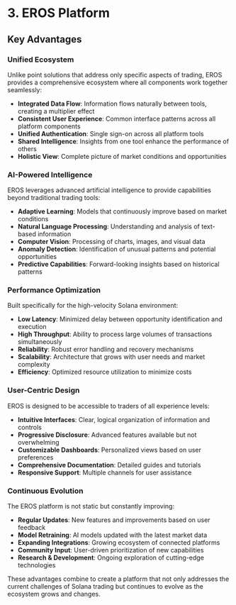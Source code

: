 # 3. EROS Platform

## Key Advantages

### Unified Ecosystem

Unlike point solutions that address only specific aspects of trading, EROS provides a comprehensive ecosystem where all components work together seamlessly:

- **Integrated Data Flow**: Information flows naturally between tools, creating a multiplier effect
- **Consistent User Experience**: Common interface patterns across all platform components
- **Unified Authentication**: Single sign-on across all platform tools
- **Shared Intelligence**: Insights from one tool enhance the performance of others
- **Holistic View**: Complete picture of market conditions and opportunities

### AI-Powered Intelligence

EROS leverages advanced artificial intelligence to provide capabilities beyond traditional trading tools:

- **Adaptive Learning**: Models that continuously improve based on market conditions
- **Natural Language Processing**: Understanding and analysis of text-based information
- **Computer Vision**: Processing of charts, images, and visual data
- **Anomaly Detection**: Identification of unusual patterns and potential opportunities
- **Predictive Capabilities**: Forward-looking insights based on historical patterns

### Performance Optimization

Built specifically for the high-velocity Solana environment:

- **Low Latency**: Minimized delay between opportunity identification and execution
- **High Throughput**: Ability to process large volumes of transactions simultaneously
- **Reliability**: Robust error handling and recovery mechanisms
- **Scalability**: Architecture that grows with user needs and market complexity
- **Efficiency**: Optimized resource utilization to minimize costs

### User-Centric Design

EROS is designed to be accessible to traders of all experience levels:

- **Intuitive Interfaces**: Clear, logical organization of information and controls
- **Progressive Disclosure**: Advanced features available but not overwhelming
- **Customizable Dashboards**: Personalized views based on user preferences
- **Comprehensive Documentation**: Detailed guides and tutorials
- **Responsive Support**: Multiple channels for user assistance

### Continuous Evolution

The EROS platform is not static but constantly improving:

- **Regular Updates**: New features and improvements based on user feedback
- **Model Retraining**: AI models updated with the latest market data
- **Expanding Integrations**: Growing ecosystem of connected platforms
- **Community Input**: User-driven prioritization of new capabilities
- **Research & Development**: Ongoing exploration of cutting-edge technologies

These advantages combine to create a platform that not only addresses the current challenges of Solana trading but continues to evolve as the ecosystem grows and changes.